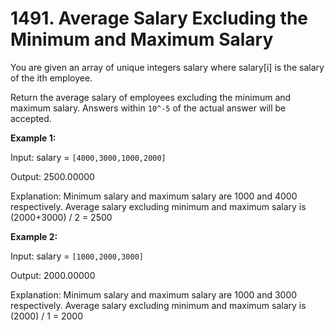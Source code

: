 # 1491. Average Salary Excluding the Minimum and Maximum Salary

You are given an array of unique integers salary where salary[i] is the salary of the ith employee.

Return the average salary of employees excluding the minimum and maximum salary. Answers within `10^-5` of the actual answer will be accepted.

**Example 1:**

Input: salary = `[4000,3000,1000,2000]`

Output: 2500.00000

Explanation: Minimum salary and maximum salary are 1000 and 4000 respectively.
Average salary excluding minimum and maximum salary is (2000+3000) / 2 = 2500

**Example 2:**

Input: salary = `[1000,2000,3000]`

Output: 2000.00000

Explanation: Minimum salary and maximum salary are 1000 and 3000 respectively.
Average salary excluding minimum and maximum salary is (2000) / 1 = 2000
